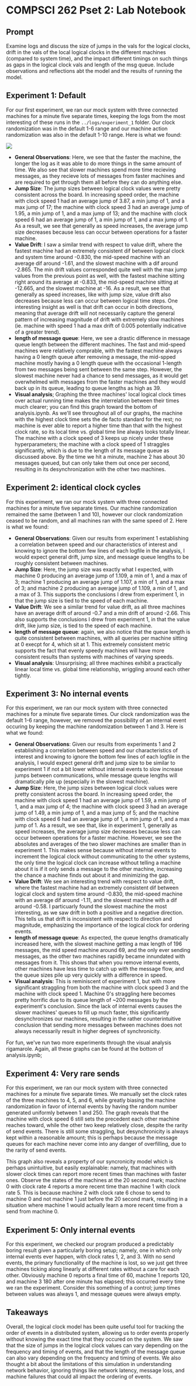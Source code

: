 # COMPSCI 262 Pset 2: Lab Notebook

## Prompt
Examine logs and discuss the size of jumps in the vals for the logical clocks, drift in the vals of the local logical clocks in the different machines (compared to system time), and the impact different timings on such things as gaps in the logical clock vals and length of the msg queue. Include observations and reflections abt the model and the results of running the model.

## Experiment 1: Default
For our first experiment, we ran our mock system with three connected machines for a minute five separate times, keeping the logs from the most interesting of these runs in the ```../logs/experiment_1``` folder. Our clock randomization was in the default 1-6 range and our machine action randomization was also in the default 1-10 range. Here is what we found:

![](graphs/experiment_1.png)

- **General Observations**: Here, we see that the faster the machine, the longer the log as it was able to do more things in the same amount of time. We also see that slower machines spend more time recieving messages, as they recieve lots of messages from faster machines and are required to get through them all before they can do anything else.
- **Jump Size**: The jump sizes between logical clock values were pretty consistent across the board. In increasing speed order, the machine with clock speed 1 had an average jump of 3.87, a min jump of 1, and a max jump of 17; the machine with clock speed 3 had an average jump of 1.95, a min jump of 1, and a max jump of 13; and the machine with clock speed 6 had an average jump of 1, a min jump of 1, and a max jump of 1. As a result, we see that generally as speed increases, the average jump size decreases because less can occur between operations for a faster machine. 
- **Value Drift**: I saw a similar trend with respect to value drift, where the fastest machine had an extremely consistent dif between logical clock and system time around -0.830, the mid-speed machine with an average dif around -1.61, and the slowest machine with a dif around -2.865. The min drift values corresponded quite well with the max jump values from the previous point as well, with the fastest machine sitting right around its average at -0.833, the mid-speed machine sitting at -12.665, and the slowest machine at -16. As a result, we see that generally as speed increases, like with jump size, value drift also decreases because less can occur between logical time steps. One interesting insight as well is that drift can occur in both directions, meaning that average drift will not necessarily capture the general pattern of increasing magnitude of drift with extremely slow machines (ie. machine with speed 1 had a max drift of 0.005 potentially indicative of a greater trend).
- **length of message queue**: Here, we see a drastic difference in message queue length between the different machines. The fast and mid-speed machines were relatively comprable, with the fastest machine always having a 0 length queue after removing a message, the mid-spped machine mostly having a 0 length queue with the occasional 1-length from two messages being sent between the same step. However, the slowest machine never had a chance to send messages, as it would get overwhelmed with messages from the faster machines and they would back up in its queue, leading to queue lengths as high as 39. 
- **Visual analysis**; Graphing the three machines' local logical clock times over actual running time makes the interrelation between their times much clearer; you can find this graph toward the bottom of analysis.ipynb. As we'll see throughout all of our graphs, the machine with the highest clock time sets the de facto standard for the rest; no machine is ever able to report a higher time than that with the highest clock rate, so its local time vs. global time line always looks totally linear. The machine with a clock speed of 3 keeps up nicely under these hyperparameters; the machine with a clock speed of 1 straggles significantly, which is due to the length of its message queue as discussed above. By the time we hit a minute, machine 2 has about 30 messages queued, but can only take them out once per second, resulting in its desynchronization with the other two machines.


## Experiment 2: identical clock cycles
For this experiment, we ran our mock system with three connected machines for a minute five separate times. Our machine randomization remained the same (between 1 and 10), however our clock randomization ceased to be random, and all machines ran with the same speed of 2. Here is what we found:

- **General Observations**: Given our results from experiment 1 establishing a correlation between speed and our characteristics of interest and knowing to ignore the bottom few lines of each logfile in the analysis, I would expect general drift, jump size, and message queue lengths to be roughly consistent between machines.
- **Jump Size**: Here, the jump size was exactly what I expected, with machine 0 producing an average jump of 1.109, a min of 1, and a max of 3; machine 1 producing an average jump of 1.107, a min of 1, and a max of 3; and machine 2 producing an average jump of 1.109, a min of 1, and a max of 3. This supports the conclusions I drew from experiment 1, in that the jump size is tied to the speed of each machine.
- **Value Drift**: We see a similar trend for value drift, as all three machines have an average drift of around -0.7 and a min drift of around -2.66. This also supports the conclusions I drew from experiment 1, in that the value drift, like jump size, is tied to the speed of each machine.
- **length of message queue**: again, we also notice that the queue length is quite consistent between machines, with all queries per machine sitting at 0 execpt for 4, which sit at 1. This extremely consistent metric supports the fact that evenly speedy machines will have more consistent results than systems with machines of varying speeds.
- **Visual analysis**: Unsurprising; all three machines exhibit a practically linear local time vs. global time relationship, wriggling around each other tightly.


## Experiment 3: No internal events
For this experiment, we ran our mock system with three connected machines for a minute five separate times. Our clock randomization was the default 1-6 range, however, we removed the possibility of an internal event occuring by keeping the machine randomization between 1 and 3. Here is what we found:

- **General Observations**: Given our results from experiments 1 and 2 establishing a correlation between speed and our characteristics of interest and knowing to ignore the bottom few lines of each logfile in the analysis, I would expect general drift and jump size to be similar to experiment 1 if not a bit lower without internal events to slow increase jumps between communications, while message queue lengths will dramatically pile up (especially in the slowest machine).
- **Jump Size**: Here, the jump sizes between logical clock values were pretty consistent across the board. In increasing speed order, the machine with clock speed 1 had an average jump of 1.59, a min jump of 1, and a max jump of 4; the machine with clock speed 3 had an average jump of 1.49, a min jump of 1, and a max jump of 5; and the machine with clock speed 6 had an average jump of 1, a min jump of 1, and a max jump of 1. As a result, we see that, like in experiment 1, generally as speed increases, the average jump size decreases because less can occur between operations for a faster machine. However, we see the absolutes and averages of the two slower machines are smaller than in experiment 1. This makes sense because without internal events to increment the logical clock without communicating to the other systems, the only time the logical clock can increase without telling a machine about it is if it only sends a message to the other machine, increasing the chance a machine finds out about it and minimizing the gap.
- **Value Drift**: We see an interesting trend with respect to value drift, where the fastest machine had an extremely consistent dif between logical clock and system time around -0.830, the mid-speed machine with an average dif around -1.11, and the slowest machine with a dif around -0.58. I particuarly found the slowest machine the most interesting, as we saw drift in both a positive and a negative direction. This tells us that drift is inconsistent with respect to direction and magnitude, emphasizing the importance of the logical clock for ordering events.
- **length of message queue**: As expected, the queue lengths dramatically increased here, with the slowest machine getting a max length of 196 messages, the mid speed machine around 69, and the only ever sending messages, as the other two machines rapidly became innundated with messages from it. This shows that when you remove internal events, other machines have less time to catch up with the message flow, and the queue sizes pile up very quickly with a difference in speed.
- **Visual analysis**: This is reminiscent of experiment 1, but with more significant straggling from both the machine with clock speed 3 and the machine with clock speed 1. Machine 0's straggling here becomes pretty horrific due to its queue length of ~200 messages by the experiment's conclusion. Since the lack of internal events causes the slower machines' queues to fill up much faster, this significantly desynchronizes our machines, resulting in the rather counterintuitive conclusion that sending more messages between machines does not always necessarily result in higher degrees of synchronicity.

For fun, we've run two more experiments through the visual analysis rigamarole. Again, all these graphs can be found at the bottom of analysis.ipynb;

## Experiment 4: Very rare sends
For this experiment, we ran our mock system with three connected machines for a minute five separate times. We manually set the clock rates of the three machines to 4, 5, and 6, while greatly biasing the machine randomization in favor of internal events by having the random number generated uniformly between 1 and 250. The graph reveals that the machine with clock speed 6 still sets the precedent each other machine reaches toward, while the other two keep relatively close, despite the rarity of send events. There is still some straggling, but desynchronicity is always kept within a reasonable amount; this is perhaps because the message queues for each machine never come into any danger of overfilling, due to the rarity of send events.

This graph also reveals a property of our syncronicity model which is perhaps unintuitive, but easily explainable: namely, that machines with slower clock times can report more recent times than machines with faster ones. Observe the states of the machines at the 20 second mark; machine 0 with clock rate 4 reports a more recent time than machine 1 with clock rate 5. This is because machine 2 with clock rate 6 chose to send to machine 0 and not machine 1 just before the 20 second mark, resulting in a situation where machine 1 would actually learn a more recent time from a send from machine 0.

## Experiment 5: Only internal events
For this experiment, we checked our program produced a predictably boring result given a particularly boring setup; namely, one in which only internal events ever happen, with clock rates 1, 2, and 3. With no send events, the primary functionality of the machine is lost, so we just get three machines ticking along linearly at different rates without a care for each other. Obviously machine 0 reports a final time of 60, machine 1 reports 120, and machine 3 180 after one minute has elapsed; this occurred every time we ran the experiment. Consider this something of a control; jump times between values was always 1, and message queues were always empty.

## Takeaways
Overall, the logical clock model has been quite useful tool for tracking the order of events in a distributed system, allowing us to order events properly without knowing the exact time that they occured on the system. We saw that the size of jumps in the logical clock values can vary depending on the frequency and timing of events, and that the length of the message queue can also vary depending on the frequency and timing of events. We also thought a bit about the limitations of this simulation in understanding network behavior, ignoring things like network latency, message loss, and machine failures that could all impact the ordering of events.